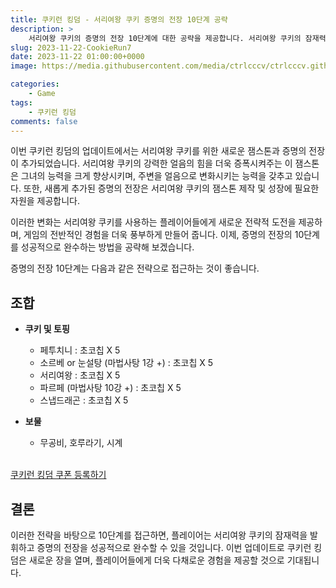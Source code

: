 ```yaml
---
title: 쿠키런 킹덤 - 서리여왕 쿠키 증명의 전장 10단계 공략
description: >  
    서리여왕 쿠키의 증명의 전장 10단계에 대한 공략을 제공합니다. 서리여왕 쿠키의 잠재력을 발휘하기 위한 팀 구성과 전략에 초점을 맞춥니다.  
slug: 2023-11-22-CookieRun7
date: 2023-11-22 01:00:00+0000
image: https://media.githubusercontent.com/media/ctrlcccv/ctrlcccv.github.io/master/assets/img/post/2023-11-22-CookieRun7.webp

categories:
    - Game
tags:
    - 쿠키런 킹덤
comments: false
---
```

이번 쿠키런 킹덤의 업데이트에서는 서리여왕 쿠키를 위한 새로운 잼스톤과 증명의 전장이 추가되었습니다. 서리여왕 쿠키의 강력한 얼음의 힘을 더욱 증폭시켜주는 이 잼스톤은 그녀의 능력을 크게 향상시키며, 주변을 얼음으로 변화시키는 능력을 갖추고 있습니다. 또한, 새롭게 추가된 증명의 전장은 서리여왕 쿠키의 잼스톤 제작 및 성장에 필요한 자원을 제공합니다.

이러한 변화는 서리여왕 쿠키를 사용하는 플레이어들에게 새로운 전략적 도전을 제공하며, 게임의 전반적인 경험을 더욱 풍부하게 만들어 줍니다. 이제, 증명의 전장의 10단계를 성공적으로 완수하는 방법을 공략해 보겠습니다.

증명의 전장 10단계는 다음과 같은 전략으로 접근하는 것이 좋습니다.

<script async src="https://pagead2.googlesyndication.com/pagead/js/adsbygoogle.js?client=ca-pub-8535540836842352" crossorigin="anonymous"></script>
<ins class="adsbygoogle"
     style="display:block; text-align:center;"
     data-ad-layout="in-article"
     data-ad-format="fluid"
     data-ad-client="ca-pub-8535540836842352"
     data-ad-slot="2974559225"></ins>
<script>
     (adsbygoogle = window.adsbygoogle || []).push({});
</script>

## 조합

* **쿠키 및 토핑** 
  * 페투치니 : 초코칩 X 5 
  * 소르베 or 눈설탕 (마법사탕 1강 +) : 초코칩 X 5  
  * 서리여왕 : 초코칩 X 5
  * 파르페 (마법사탕 10강 +) : 초코칩 X 5  
  * 스냅드래곤 : 초코칩 X 5  

* **보물**
  * 무공비, 호루라기, 시계    
<br>

<div class="btn_wrap">
    <a href="https://www.sk2gacha.com/ckk/coupon/">쿠키런 킹덤 쿠폰 등록하기</a>
</div>

## 결론
이러한 전략을 바탕으로 10단계를 접근하면, 플레이어는 서리여왕 쿠키의 잠재력을 발휘하고 증명의 전장을 성공적으로 완수할 수 있을 것입니다. 이번 업데이트로 쿠키런 킹덤은 새로운 장을 열며, 플레이어들에게 더욱 다채로운 경험을 제공할 것으로 기대됩니다.  